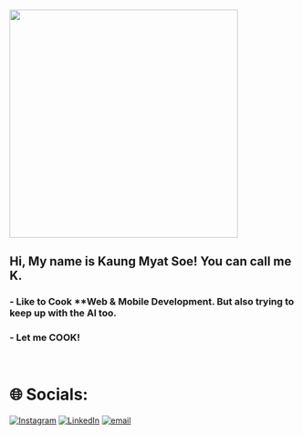 <br><img src="https://user-images.githubusercontent.com/74038190/212284094-e50ceae2-de86-4dd6-9f9c-a3ebcb3ede9e.gif" width="400">
<br>
## Hi, My name is Kaung Myat Soe! You can call me **K**.  <br><be>
###    - Like to Cook **Web & Mobile Development. But also trying to keep up with the AI too.
###    - Let me COOK!  <br><be>
<br>

# 🌐 Socials: 
[![Instagram](https://img.shields.io/badge/Instagram-%23E4405F.svg?logo=Instagram&logoColor=white)](https://instagram.com/k_forsure) [![LinkedIn](https://img.shields.io/badge/LinkedIn-%230077B5.svg?logo=linkedin&logoColor=white)](https://linkedin.com/in/kforsure) [![email](https://img.shields.io/badge/Email-D14836?logo=gmail&logoColor=white)](mailto:kaungsoe132004@gmail.com) 





